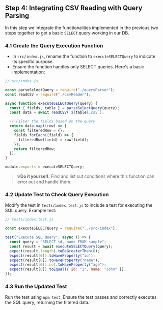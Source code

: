 ## Step 4: Integrating CSV Reading with Query Parsing

In this step we integrate the functionalities implemented in the previous two steps together to get a basic `SELECT` query working in our DB.

### 4.1 Create the Query Execution Function

- In `src/index.js`, rename the function to `executeSELECTQuery` to indicate its specific purpose.
- Ensure the function handles only SELECT queries.
  Here's a basic implementation:

```javascript
// src/index.js

const parseSelectQuery = require("./queryParser");
const readCSV = require("./csvReader");

async function executeSELECTQuery(query) {
  const { fields, table } = parseSelectQuery(query);
  const data = await readCSV(`${table}.csv`);

  // Filter the fields based on the query
  return data.map((row) => {
    const filteredRow = {};
    fields.forEach((field) => {
      filteredRow[field] = row[field];
    });
    return filteredRow;
  });
}

module.exports = executeSELECTQuery;
```

> **💡Do it yourself:** Find and list out conditions where this function can error out and handle them.

### 4.2 Update Test to Check Query Execution

Modify the test in `tests/index.test.js` to include a test for executing the SQL query.
Example test:

```javascript
// tests/index.test.js

const executeSELECTQuery = require("../src/index");

test("Execute SQL Query", async () => {
  const query = "SELECT id, name FROM sample";
  const result = await executeSELECTQuery(query);
  expect(result.length).toBeGreaterThan(0);
  expect(result[0]).toHaveProperty("id");
  expect(result[0]).toHaveProperty("name");
  expect(result[0]).not.toHaveProperty("age");
  expect(result[0]).toEqual({ id: "1", name: "John" });
});
```

### 4.3 Run the Updated Test

Run the test using `npm test`.
Ensure the test passes and correctly executes the SQL query, returning the filtered data.
